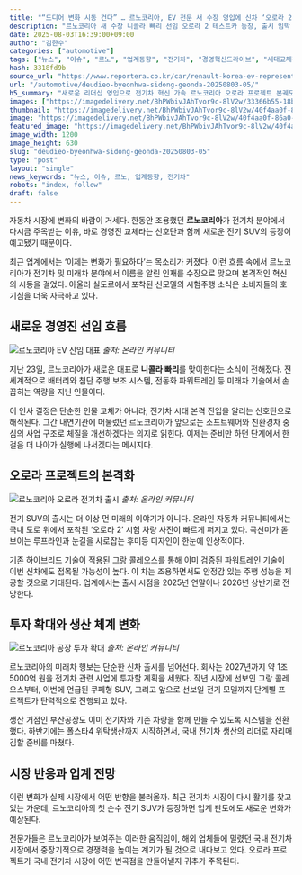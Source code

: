 ```yaml
---
title: "“드디어 변화 시동 건다” … 르노코리아, EV 전문 새 수장 영입에 신차 ‘오로라 2·3’ 기대감 폭발"
description: "르노코리아 새 수장 니콜라 빠리 선임 오로라 2 테스트카 등장, 출시 임박 EV 시장 재도약 위한 시동 걸었다 ..."
date: 2025-08-03T16:39:00+09:00
author: "김한수"
categories: ["automotive"]
tags: ["뉴스", "이슈", "르노", "업계동향", "전기차", "경영혁신드라이브", "세대교체전기차"]
hash: 3318fd9b
source_url: "https://www.reportera.co.kr/car/renault-korea-ev-representative-appointed/"
url: "/automotive/deudieo-byeonhwa-sidong-geonda-20250803-05/"
h5_summary: "새로운 리더십 영입으로 전기차 혁신 가속 르노코리아 오로라 프로젝트 본궤도 진입"
images: ["https://imagedelivery.net/BhPWbivJAhTvor9c-8lV2w/33366b55-18b6-4072-a5e3-5cce9db02d00/public", "https://imagedelivery.net/BhPWbivJAhTvor9c-8lV2w/f92b2fbd-f810-4b4e-a0de-01be5d4b1600/public", "https://imagedelivery.net/BhPWbivJAhTvor9c-8lV2w/40f4aa0f-86a0-4c0f-fa5a-0d3444641600/public", "https://imagedelivery.net/BhPWbivJAhTvor9c-8lV2w/99dbb68c-e2be-4843-3d90-9cf10358d200/public"]
thumbnail: "https://imagedelivery.net/BhPWbivJAhTvor9c-8lV2w/40f4aa0f-86a0-4c0f-fa5a-0d3444641600/public"
image: "https://imagedelivery.net/BhPWbivJAhTvor9c-8lV2w/40f4aa0f-86a0-4c0f-fa5a-0d3444641600/public"
featured_image: "https://imagedelivery.net/BhPWbivJAhTvor9c-8lV2w/40f4aa0f-86a0-4c0f-fa5a-0d3444641600/public"
image_width: 1200
image_height: 630
slug: "deudieo-byeonhwa-sidong-geonda-20250803-05"
type: "post"
layout: "single"
news_keywords: "뉴스, 이슈, 르노, 업계동향, 전기차"
robots: "index, follow"
draft: false
---
```


자동차 시장에 변화의 바람이 거세다. 한동안 조용했던 **르노코리아**가 전기차 분야에서 다시금 주목받는 이유, 바로 경영진 교체라는 신호탄과 함께 새로운 전기 SUV의 등장이 예고됐기 때문이다.

최근 업계에서는 ‘이제는 변화가 필요하다’는 목소리가 커졌다. 이런 흐름 속에서 르노코리아가 전기차 및 미래차 분야에서 이름을 알린 인재를 수장으로 맞으며 본격적인 혁신의 시동을 걸었다. 아울러 실도로에서 포착된 신모델의 시험주행 소식은 소비자들의 호기심을 더욱 자극하고 있다.

## 새로운 경영진 선임 흐름

![르노코리아 EV 신임 대표](https://imagedelivery.net/BhPWbivJAhTvor9c-8lV2w/f92b2fbd-f810-4b4e-a0de-01be5d4b1600/public)
*출처: 온라인 커뮤니티*


지난 23일, 르노코리아가 새로운 대표로 **니콜라 빠리**를 맞이한다는 소식이 전해졌다. 전 세계적으로 배터리와 첨단 주행 보조 시스템, 전동화 파워트레인 등 미래차 기술에서 손꼽히는 역량을 지닌 인물이다. 

이 인사 결정은 단순한 인물 교체가 아니라, 전기차 시대 본격 진입을 알리는 신호탄으로 해석된다. 그간 내연기관에 머물렀던 르노코리아가 앞으로는 소프트웨어와 친환경차 중심의 사업 구조로 체질을 개선하겠다는 의지로 읽힌다. 이제는 준비만 하던 단계에서 한 걸음 더 나아가 실행에 나서겠다는 메시지다.

## 오로라 프로젝트의 본격화

![르노코리아 오로라 전기차 출시](https://imagedelivery.net/BhPWbivJAhTvor9c-8lV2w/99dbb68c-e2be-4843-3d90-9cf10358d200/public)
*출처: 온라인 커뮤니티*


전기 SUV의 출시는 더 이상 먼 미래의 이야기가 아니다. 온라인 자동차 커뮤니티에서는 국내 도로 위에서 포착된 ‘오로라 2’ 시험 차량 사진이 빠르게 퍼지고 있다. 곡선미가 돋보이는 루프라인과 눈길을 사로잡는 후미등 디자인이 한눈에 인상적이다.

기존 하이브리드 기술이 적용된 그랑 콜레오스를 통해 이미 검증된 파워트레인 기술이 이번 신차에도 접목될 가능성이 높다. 이 차는 조용하면서도 안정감 있는 주행 성능을 제공할 것으로 기대된다. 업계에서는 출시 시점을 2025년 연말이나 2026년 상반기로 전망한다.

## 투자 확대와 생산 체계 변화

![르노코리아 공장 투자 확대](https://imagedelivery.net/BhPWbivJAhTvor9c-8lV2w/33366b55-18b6-4072-a5e3-5cce9db02d00/public)
*출처: 온라인 커뮤니티*


르노코리아의 미래차 행보는 단순한 신차 출시를 넘어선다. 회사는 2027년까지 약 1조5000억 원을 전기차 관련 사업에 투자할 계획을 세웠다. 작년 시장에 선보인 그랑 콜레오스부터, 이번에 언급된 쿠페형 SUV, 그리고 앞으로 선보일 전기 모델까지 단계별 프로젝트가 탄력적으로 진행되고 있다.

생산 거점인 부산공장도 이미 전기차와 기존 차량을 함께 만들 수 있도록 시스템을 전환했다. 하반기에는 폴스타4 위탁생산까지 시작하면서, 국내 전기차 생산의 리더로 자리매김할 준비를 마쳤다.

## 시장 반응과 업계 전망

이런 변화가 실제 시장에서 어떤 반향을 불러올까. 최근 전기차 시장이 다시 활기를 찾고 있는 가운데, 르노코리아의 첫 순수 전기 SUV가 등장하면 업계 판도에도 새로운 변화가 예상된다. 

전문가들은 르노코리아가 보여주는 이러한 움직임이, 해외 업체들에 밀렸던 국내 전기차 시장에서 중장기적으로 경쟁력을 높이는 계기가 될 것으로 내다보고 있다. 오로라 프로젝트가 국내 전기차 시장에 어떤 변곡점을 만들어낼지 귀추가 주목된다.
